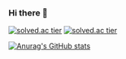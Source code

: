 ### Hi there 👋

<!--
**hililyy/hililyy** is a ✨ _special_ ✨ repository because its `README.md` (this file) appears on your GitHub profile.

Here are some ideas to get you started:

- 🔭 I’m currently working on ...
- 🌱 I’m currently learning ...
- 👯 I’m looking to collaborate on ...
- 🤔 I’m looking for help with ...
- 💬 Ask me about ...
- 📫 How to reach me: ...
- 😄 Pronouns: ...
- ⚡ Fun fact: ...
-->


[![solved.ac tier](http://mazassumnida.wtf/api/generate_badge?boj=asci)](https://solved.ac/joun46)
[![solved.ac tier](http://mazassumnida.wtf/api/v2/generate_badge?boj=asci)](https://solved.ac/joun46)

[![Anurag's GitHub stats](https://github-readme-stats.vercel.app/api?username=hililyy)](https://github.com/anuraghazra/github-readme-stats)
